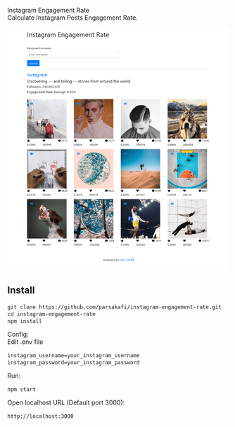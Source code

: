 Instagram Engagement Rate   
Calculate Instagram Posts Engagement Rate. 

![Instagram Engagement Rate](screenshot.png)

## Install
```shell
git clone https://github.com/parsakafi/instagram-engagement-rate.git
cd instagram-engagement-rate
npm install
```
Config:   
Edit .env file
```shell
instagram_username=your_instagram_username
instagram_password=your_instagram_password
```
Run:
```shell
npm start
```
Open localhost URL (Default port 3000):
```shell
http://localhost:3000
```